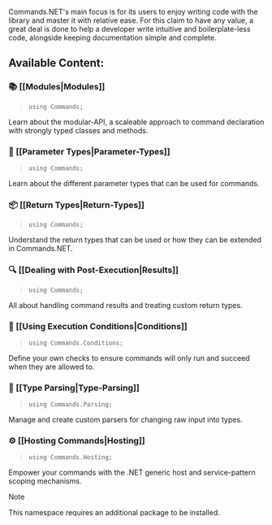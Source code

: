 Commands.NET's main focus is for its users to enjoy writing code with the library and master it with relative ease. 
For this claim to have any value, a great deal is done to help a developer write intuitive and boilerplate-less code, alongside keeping documentation simple and complete.

## Available Content:

### 📚 [[Modules|Modules]]

> `using Commands;`

Learn about the modular-API, a scaleable approach to command declaration with strongly typed classes and methods.

### 📝 [[Parameter Types|Parameter-Types]]

> `using Commands;`

Learn about the different parameter types that can be used for commands.

### 📦 [[Return Types|Return-Types]]

> `using Commands;`

Understand the return types that can be used or how they can be extended in Commands.NET.

### 🔍 [[Dealing with Post-Execution|Results]]

> `using Commands;`

All about handling command results and treating custom return types.

### 🛑 [[Using Execution Conditions|Conditions]]

> `using Commands.Conditions;`

Define your own checks to ensure commands will only run and succeed when they are allowed to.

### 📖 [[Type Parsing|Type-Parsing]]

> `using Commands.Parsing;`

Manage and create custom parsers for changing raw input into types.

### ⚙️ [[Hosting Commands|Hosting]]

> `using Commands.Hosting;`

Empower your commands with the .NET generic host and service-pattern scoping mechanisms.

> [!NOTE]
> This namespace requires an additional package to be installed.